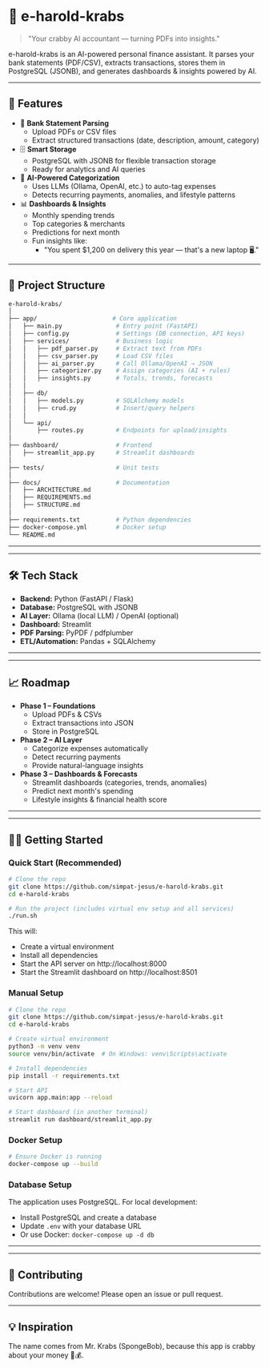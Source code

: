# 🦀 e-harold-krabs

> "Your crabby AI accountant — turning PDFs into insights."

e-harold-krabs is an AI-powered personal finance assistant.
It parses your bank statements (PDF/CSV), extracts transactions, stores them in PostgreSQL (JSONB), and generates dashboards & insights powered by AI.

---

## 🚀 Features

- 📄 **Bank Statement Parsing**
  - Upload PDFs or CSV files
  - Extract structured transactions (date, description, amount, category)
- 🗄️ **Smart Storage**
  - PostgreSQL with JSONB for flexible transaction storage
  - Ready for analytics and AI queries
- 🤖 **AI-Powered Categorization**
  - Uses LLMs (Ollama, OpenAI, etc.) to auto-tag expenses
  - Detects recurring payments, anomalies, and lifestyle patterns
- 📊 **Dashboards & Insights**
  - Monthly spending trends
  - Top categories & merchants
  - Predictions for next month
  - Fun insights like:
    - "You spent $1,200 on delivery this year — that's a new laptop 🖥️."

---

## 📂 Project Structure

```bash
e-harold-krabs/
│
├── app/                     # Core application
│   ├── main.py               # Entry point (FastAPI)
│   ├── config.py             # Settings (DB connection, API keys)
│   ├── services/             # Business logic
│   │   ├── pdf_parser.py     # Extract text from PDFs
│   │   ├── csv_parser.py     # Load CSV files
│   │   ├── ai_parser.py      # Call Ollama/OpenAI → JSON
│   │   ├── categorizer.py    # Assign categories (AI + rules)
│   │   ├── insights.py       # Totals, trends, forecasts
│   │
│   ├── db/
│   │   ├── models.py         # SQLAlchemy models
│   │   ├── crud.py           # Insert/query helpers
│   │
│   └── api/
│       ├── routes.py         # Endpoints for upload/insights
│
├── dashboard/                # Frontend
│   ├── streamlit_app.py      # Streamlit dashboards
│
├── tests/                    # Unit tests
│
├── docs/                     # Documentation
│   ├── ARCHITECTURE.md
│   ├── REQUIREMENTS.md
│   ├── STRUCTURE.md
│
├── requirements.txt          # Python dependencies
├── docker-compose.yml        # Docker setup
└── README.md
```

---

---

## 🛠️ Tech Stack

- **Backend:** Python (FastAPI / Flask)
- **Database:** PostgreSQL with JSONB
- **AI Layer:** Ollama (local LLM) / OpenAI (optional)
- **Dashboard:** Streamlit
- **PDF Parsing:** PyPDF / pdfplumber
- **ETL/Automation:** Pandas + SQLAlchemy

---

---

## 📈 Roadmap

- **Phase 1 – Foundations**
  - Upload PDFs & CSVs
  - Extract transactions into JSON
  - Store in PostgreSQL
- **Phase 2 – AI Layer**
  - Categorize expenses automatically
  - Detect recurring payments
  - Provide natural-language insights
- **Phase 3 – Dashboards & Forecasts**
  - Streamlit dashboards (categories, trends, anomalies)
  - Predict next month's spending
  - Lifestyle insights & financial health score

---

---

## 🧑‍💻 Getting Started

### Quick Start (Recommended)
```bash
# Clone the repo
git clone https://github.com/simpat-jesus/e-harold-krabs.git
cd e-harold-krabs

# Run the project (includes virtual env setup and all services)
./run.sh
```

This will:
- Create a virtual environment
- Install all dependencies
- Start the API server on http://localhost:8000
- Start the Streamlit dashboard on http://localhost:8501

### Manual Setup
```bash
# Clone the repo
git clone https://github.com/simpat-jesus/e-harold-krabs.git
cd e-harold-krabs

# Create virtual environment
python3 -m venv venv
source venv/bin/activate  # On Windows: venv\Scripts\activate

# Install dependencies
pip install -r requirements.txt

# Start API
uvicorn app.main:app --reload

# Start dashboard (in another terminal)
streamlit run dashboard/streamlit_app.py
```

### Docker Setup
```bash
# Ensure Docker is running
docker-compose up --build
```

### Database Setup
The application uses PostgreSQL. For local development:
- Install PostgreSQL and create a database
- Update `.env` with your database URL
- Or use Docker: `docker-compose up -d db`

---

---

## 🤝 Contributing

Contributions are welcome! Please open an issue or pull request.

---

## 💡 Inspiration

The name comes from Mr. Krabs (SpongeBob), because this app is crabby about your money 🦀💰.
